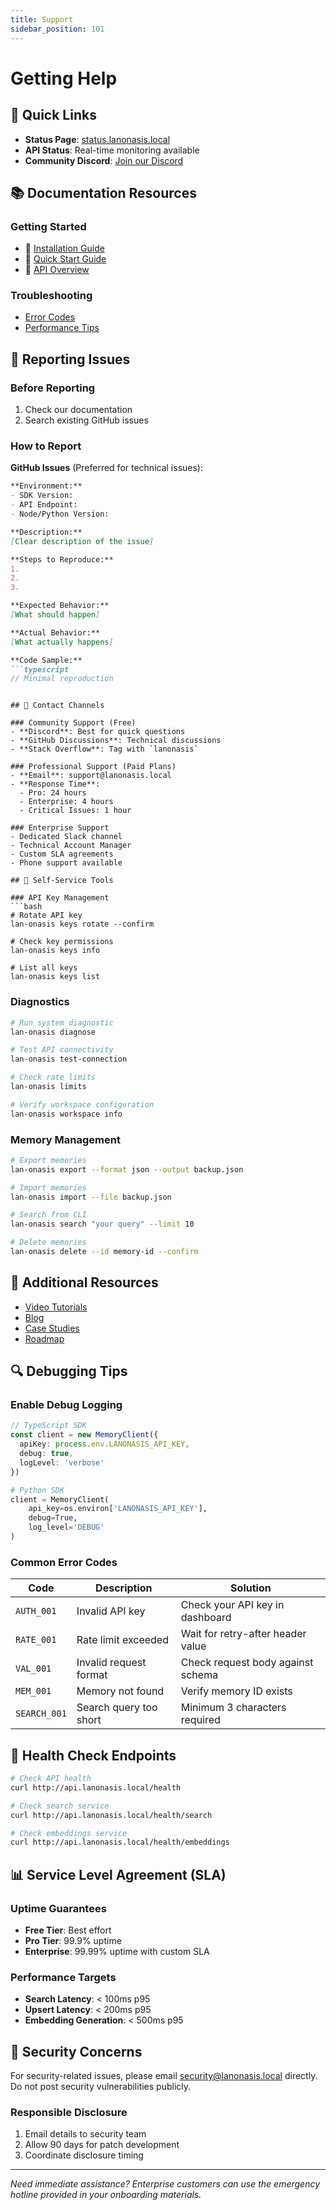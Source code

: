 ```yaml
---
title: Support
sidebar_position: 101
---
```


# Getting Help

## 🎯 Quick Links

- **Status Page**: [status.lanonasis.local](http://status.lanonasis.local)
- **API Status**: Real-time monitoring available
- **Community Discord**: [Join our Discord](https://discord.gg/lanonasis)

## 📚 Documentation Resources

### Getting Started
- 📖 [Installation Guide](/getting-started/installation)
- 🎯 [Quick Start Guide](/getting-started/quick-start)
- 🔧 [API Overview](/api/overview)

### Troubleshooting
- [Error Codes](/api/error-codes)
- [Performance Tips](/guides/performance)

## 🐛 Reporting Issues

### Before Reporting
1. Check our documentation
2. Search existing GitHub issues

### How to Report

**GitHub Issues** (Preferred for technical issues):
```markdown
**Environment:**
- SDK Version:
- API Endpoint:
- Node/Python Version:

**Description:**
[Clear description of the issue]

**Steps to Reproduce:**
1. 
2. 
3. 

**Expected Behavior:**
[What should happen]

**Actual Behavior:**
[What actually happens]

**Code Sample:**
```typescript
// Minimal reproduction
```
```

## 💬 Contact Channels

### Community Support (Free)
- **Discord**: Best for quick questions
- **GitHub Discussions**: Technical discussions
- **Stack Overflow**: Tag with `lanonasis`

### Professional Support (Paid Plans)
- **Email**: support@lanonasis.local
- **Response Time**: 
  - Pro: 24 hours
  - Enterprise: 4 hours
  - Critical Issues: 1 hour

### Enterprise Support
- Dedicated Slack channel
- Technical Account Manager
- Custom SLA agreements
- Phone support available

## 🔧 Self-Service Tools

### API Key Management
```bash
# Rotate API key
lan-onasis keys rotate --confirm

# Check key permissions
lan-onasis keys info

# List all keys
lan-onasis keys list
```

### Diagnostics
```bash
# Run system diagnostic
lan-onasis diagnose

# Test API connectivity
lan-onasis test-connection

# Check rate limits
lan-onasis limits

# Verify workspace configuration
lan-onasis workspace info
```

### Memory Management
```bash
# Export memories
lan-onasis export --format json --output backup.json

# Import memories
lan-onasis import --file backup.json

# Search from CLI
lan-onasis search "your query" --limit 10

# Delete memories
lan-onasis delete --id memory-id --confirm
```

## 📖 Additional Resources

- [Video Tutorials](https://youtube.com/@lanonasis)
- [Blog](https://blog.lanonasis.local)
- [Case Studies](/use-cases)
- [Roadmap](https://github.com/lanonasis/roadmap)

## 🔍 Debugging Tips

### Enable Debug Logging

```typescript
// TypeScript SDK
const client = new MemoryClient({
  apiKey: process.env.LANONASIS_API_KEY,
  debug: true,
  logLevel: 'verbose'
})
```

```python
# Python SDK
client = MemoryClient(
    api_key=os.environ['LANONASIS_API_KEY'],
    debug=True,
    log_level='DEBUG'
)
```

### Common Error Codes

| Code | Description | Solution |
|------|-------------|----------|
| `AUTH_001` | Invalid API key | Check your API key in dashboard |
| `RATE_001` | Rate limit exceeded | Wait for retry-after header value |
| `VAL_001` | Invalid request format | Check request body against schema |
| `MEM_001` | Memory not found | Verify memory ID exists |
| `SEARCH_001` | Search query too short | Minimum 3 characters required |

## 🏥 Health Check Endpoints

```bash
# Check API health
curl http://api.lanonasis.local/health

# Check search service
curl http://api.lanonasis.local/health/search

# Check embeddings service
curl http://api.lanonasis.local/health/embeddings
```

## 📊 Service Level Agreement (SLA)

### Uptime Guarantees
- **Free Tier**: Best effort
- **Pro Tier**: 99.9% uptime
- **Enterprise**: 99.99% uptime with custom SLA

### Performance Targets
- **Search Latency**: < 100ms p95
- **Upsert Latency**: < 200ms p95
- **Embedding Generation**: < 500ms p95

## 🔐 Security Concerns

For security-related issues, please email security@lanonasis.local directly. Do not post security vulnerabilities publicly.

### Responsible Disclosure
1. Email details to security team
2. Allow 90 days for patch development
3. Coordinate disclosure timing

---

*Need immediate assistance? Enterprise customers can use the emergency hotline provided in your onboarding materials.*
